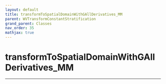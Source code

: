```yaml
---
layout: default
title: transformToSpatialDomainWithGAllDerivatives_MM
parent: WVTransformConstantStratification
grand_parent: Classes
nav_order: 35
mathjax: true
---
```


#  transformToSpatialDomainWithGAllDerivatives_MM




---

